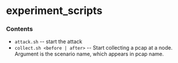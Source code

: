 # experiment_scripts

### Contents

- ``attack.sh`` -- start the attack
- ``collect.sh <before | after>`` -- Start collecting a pcap at a node. Argument is the scenario name, which appears in pcap name.
